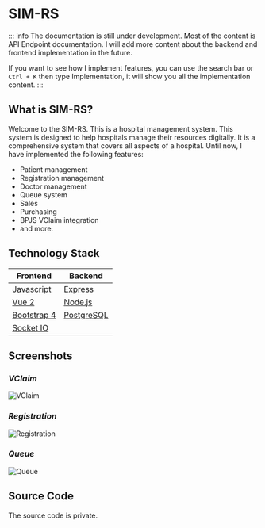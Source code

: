 # SIM-RS

::: info
The documentation is still under development. Most of the content is API Endpoint documentation. I will add more content about the backend and frontend implementation in the future.

If you want to see how I implement features, you can use the search bar or `Ctrl + K` then type Implementation, it will show you all the implementation content.
:::

## What is SIM-RS?

Welcome to the SIM-RS. This is a hospital management system. This system is designed to help hospitals manage their resources digitally. It is a comprehensive system that covers all aspects of a hospital. Until now, I have implemented the following features:
- Patient management
- Registration management
- Doctor management
- Queue system
- Sales
- Purchasing
- BPJS VClaim integration
- and more.

<!-- <div class="brand-tip">
  Just want to see the portfolio look like? Visit <a href="https://<<DOMAIN_URL>>">live demo</a>.
</div> -->

## Technology Stack

| Frontend | Backend |
| --- | --- |
| [Javascript](https://www.javascript.com/) | [Express](https://expressjs.com/) |
| [Vue 2](https://v2.vuejs.org/) | [Node.js](https://nodejs.org/) |
| [Bootstrap 4](https://getbootstrap.com/) | [PostgreSQL](https://www.postgresql.org/) |
| [Socket IO](https://socket.io/) | |


<!-- ### Frontend
- [Javascript](https://www.javascript.com/)
- [Vue 2](https://v2.vuejs.org/)
- [Bootstrap 4](https://getbootstrap.com/)

### Backend
- [Express](https://expressjs.com/)
- [Node.js](https://nodejs.org/)
- [PostgreSQL](https://www.postgresql.org/)
-->

## Screenshots


### ***VClaim***

<img src="https://media.licdn.com/dms/image/v2/D562DAQFg_HqwCYbnYw/profile-treasury-image-shrink_800_800/profile-treasury-image-shrink_800_800/0/1703740133272?e=1732377600&v=beta&t=VZ7fD4elEZhRs8HHO8AkiGTgA1V2rW4wVwZqcfsyexI" alt="VClaim">

### ***Registration***

<img src="https://media.licdn.com/dms/image/v2/D562DAQH76upRjpfbcg/profile-treasury-image-shrink_800_800/profile-treasury-image-shrink_800_800/0/1703739461364?e=1732377600&v=beta&t=6rUAk1saVLunyp5suhAqb8pSYRu6cPJ6CikCg45P08g" alt="Registration">

### ***Queue***

<img src="https://media.licdn.com/dms/image/v2/D562DAQHzNBg5-O9Eeg/profile-treasury-image-shrink_800_800/profile-treasury-image-shrink_800_800/0/1703739317069?e=1732377600&v=beta&t=f9Bqa1Y4T_BRU9AoYtWmxtKVzu_O4lNdJWJF70hgXRo" alt="Queue">

## Source Code

The source code is private.
